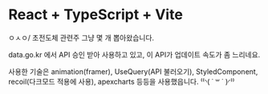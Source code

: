 # React + TypeScript + Vite

ㅇㅅㅇ/ 초전도체 관련주 그냥 몇 개 뽑아왔습니다.

data.go.kr 에서 API 승인 받아 사용하고 있고, 이 API가 업데이트 속도가 좀 느리네요.

사용한 기술은 animation(framer), UseQuery(API 불러오기), StyledComponent, recoil(다크모드 적용에 사용), apexcharts 등등을 사용했읍니다. ⁽⁽◝( ˙ ꒳ ˙ )◜⁾⁾
